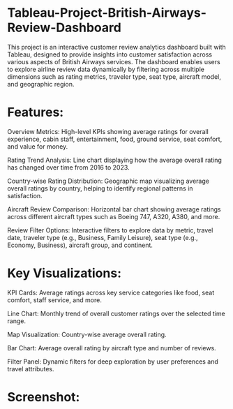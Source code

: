 # Tableau-Project-British-Airways-Review-Dashboard

This project is an interactive customer review analytics dashboard built with Tableau, designed to provide insights into customer satisfaction across various aspects of British Airways services. The dashboard enables users to explore airline review data dynamically by filtering across multiple dimensions such as rating metrics, traveler type, seat type, aircraft model, and geographic region.

# Features:

Overview Metrics: High-level KPIs showing average ratings for overall experience, cabin staff, entertainment, food, ground service, seat comfort, and value for money.

Rating Trend Analysis: Line chart displaying how the average overall rating has changed over time from 2016 to 2023.

Country-wise Rating Distribution: Geographic map visualizing average overall ratings by country, helping to identify regional patterns in satisfaction.

Aircraft Review Comparison: Horizontal bar chart showing average ratings across different aircraft types such as Boeing 747, A320, A380, and more.

Review Filter Options: Interactive filters to explore data by metric, travel date, traveler type (e.g., Business, Family Leisure), seat type (e.g., Economy, Business), aircraft group, and continent.

# Key Visualizations:

KPI Cards: Average ratings across key service categories like food, seat comfort, staff service, and more.

Line Chart: Monthly trend of overall customer ratings over the selected time range.

Map Visualization: Country-wise average overall rating.

Bar Chart: Average overall rating by aircraft type and number of reviews.

Filter Panel: Dynamic filters for deep exploration by user preferences and travel attributes.

# Screenshot:
